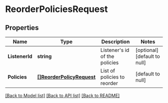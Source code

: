 # ReorderPoliciesRequest

## Properties
Name | Type | Description | Notes
------------ | ------------- | ------------- | -------------
**ListenerId** | **string** | Listener&#39;s id of the policies | [optional] [default to null]
**Policies** | [**[]ReorderPolicyRequest**](ReorderPolicyRequest.md) | List of policies to reorder | [default to null]

[[Back to Model list]](../README.md#documentation-for-models) [[Back to API list]](../README.md#documentation-for-api-endpoints) [[Back to README]](../README.md)


